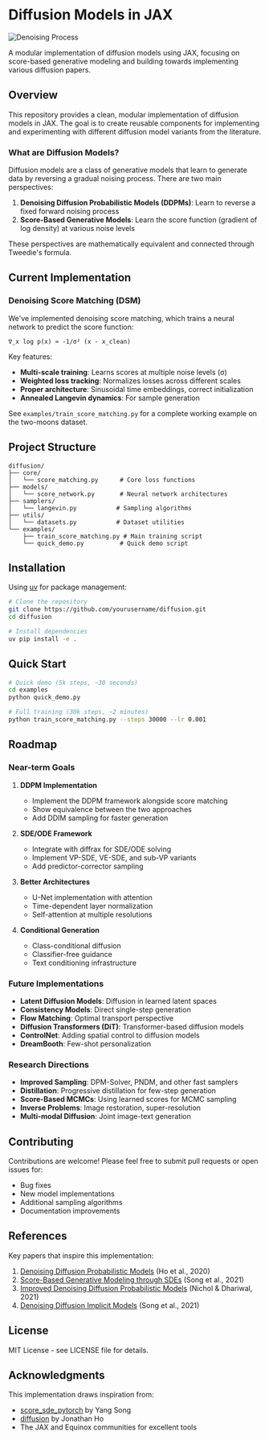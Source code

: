 # Diffusion Models in JAX

![Denoising Process](examples/minimal.gif)

A modular implementation of diffusion models using JAX, focusing on score-based generative modeling and building towards implementing various diffusion papers.

## Overview

This repository provides a clean, modular implementation of diffusion models in JAX. The goal is to create reusable components for implementing and experimenting with different diffusion model variants from the literature.

### What are Diffusion Models?

Diffusion models are a class of generative models that learn to generate data by reversing a gradual noising process. There are two main perspectives:

1. **Denoising Diffusion Probabilistic Models (DDPMs)**: Learn to reverse a fixed forward noising process
2. **Score-Based Generative Models**: Learn the score function (gradient of log density) at various noise levels

These perspectives are mathematically equivalent and connected through Tweedie's formula.

## Current Implementation

### Denoising Score Matching (DSM)

We've implemented denoising score matching, which trains a neural network to predict the score function:

```
∇_x log p(x) ≈ -1/σ² (x - x_clean)
```

Key features:
- **Multi-scale training**: Learns scores at multiple noise levels (σ)
- **Weighted loss tracking**: Normalizes losses across different scales
- **Proper architecture**: Sinusoidal time embeddings, correct initialization
- **Annealed Langevin dynamics**: For sample generation

See `examples/train_score_matching.py` for a complete working example on the two-moons dataset.

## Project Structure

```
diffusion/
├── core/
│   └── score_matching.py      # Core loss functions
├── models/
│   └── score_network.py       # Neural network architectures
├── samplers/
│   └── langevin.py           # Sampling algorithms
├── utils/
│   └── datasets.py           # Dataset utilities
└── examples/
    ├── train_score_matching.py # Main training script
    └── quick_demo.py          # Quick demo script
```

## Installation

Using [uv](https://github.com/astral-sh/uv) for package management:

```bash
# Clone the repository
git clone https://github.com/yourusername/diffusion.git
cd diffusion

# Install dependencies
uv pip install -e .
```

## Quick Start

```bash
# Quick demo (5k steps, ~30 seconds)
cd examples
python quick_demo.py

# Full training (30k steps, ~2 minutes)
python train_score_matching.py --steps 30000 --lr 0.001
```

## Roadmap

### Near-term Goals

1. **DDPM Implementation**
   - Implement the DDPM framework alongside score matching
   - Show equivalence between the two approaches
   - Add DDIM sampling for faster generation

2. **SDE/ODE Framework**
   - Integrate with diffrax for SDE/ODE solving
   - Implement VP-SDE, VE-SDE, and sub-VP variants
   - Add predictor-corrector sampling

3. **Better Architectures**
   - U-Net implementation with attention
   - Time-dependent layer normalization
   - Self-attention at multiple resolutions

4. **Conditional Generation**
   - Class-conditional diffusion
   - Classifier-free guidance
   - Text conditioning infrastructure

### Future Implementations

- **Latent Diffusion Models**: Diffusion in learned latent spaces
- **Consistency Models**: Direct single-step generation
- **Flow Matching**: Optimal transport perspective
- **Diffusion Transformers (DiT)**: Transformer-based diffusion models
- **ControlNet**: Adding spatial control to diffusion models
- **DreamBooth**: Few-shot personalization

### Research Directions

- **Improved Sampling**: DPM-Solver, PNDM, and other fast samplers
- **Distillation**: Progressive distillation for few-step generation
- **Score-Based MCMCs**: Using learned scores for MCMC sampling
- **Inverse Problems**: Image restoration, super-resolution
- **Multi-modal Diffusion**: Joint image-text generation

## Contributing

Contributions are welcome! Please feel free to submit pull requests or open issues for:
- Bug fixes
- New model implementations
- Additional sampling algorithms
- Documentation improvements

## References

Key papers that inspire this implementation:

1. [Denoising Diffusion Probabilistic Models](https://arxiv.org/abs/2006.11239) (Ho et al., 2020)
2. [Score-Based Generative Modeling through SDEs](https://arxiv.org/abs/2011.13456) (Song et al., 2021)
3. [Improved Denoising Diffusion Probabilistic Models](https://arxiv.org/abs/2102.09672) (Nichol & Dhariwal, 2021)
4. [Denoising Diffusion Implicit Models](https://arxiv.org/abs/2010.02502) (Song et al., 2021)

## License

MIT License - see LICENSE file for details.

## Acknowledgments

This implementation draws inspiration from:
- [score_sde_pytorch](https://github.com/yang-song/score_sde_pytorch) by Yang Song
- [diffusion](https://github.com/hojonathanho/diffusion) by Jonathan Ho
- The JAX and Equinox communities for excellent tools
